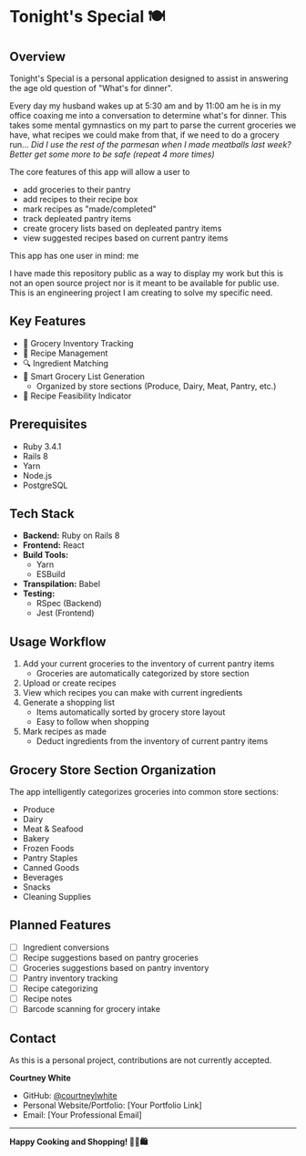 # Tonight's Special 🍽️

## Overview

Tonight's Special is a personal application designed to assist in answering the age old question of "What's for dinner". 

Every day my husband wakes up at 5:30 am and by 11:00 am he is in my office coaxing me into a conversation to determine what's for dinner.
This takes some mental gymnastics on my part to parse the current groceries we have, what recipes we could make from that, if we need to do a grocery run... 
_Did I use the rest of the parmesan when I made meatballs last week? Better get some more to be safe (repeat 4 more times)_

The core features of this app will allow a user to 
- add groceries to their pantry
- add recipes to their recipe box
- mark recipes as "made/completed"
- track depleated pantry items
- create grocery lists based on depleated pantry items
- view suggested recipes based on current pantry items

This app has one user in mind: me

I have made this repository public as a way to display my work but this is not an open source project nor is it meant to be available for public use. This is an engineering project I am creating to solve my specific need.

## Key Features

- 🥬 Grocery Inventory Tracking
- 📖 Recipe Management
- 🔍 Ingredient Matching
- 🛒 Smart Grocery List Generation
    - Organized by store sections (Produce, Dairy, Meat, Pantry, etc.)
- 🍳 Recipe Feasibility Indicator

## Prerequisites

- Ruby 3.4.1
- Rails 8
- Yarn
- Node.js
- PostgreSQL

## Tech Stack

- **Backend:** Ruby on Rails 8
- **Frontend:** React
- **Build Tools:**
    - Yarn
    - ESBuild
- **Transpilation:** Babel
- **Testing:**
    - RSpec (Backend)
    - Jest (Frontend)

## Usage Workflow

1. Add your current groceries to the inventory of current pantry items
    - Groceries are automatically categorized by store section
2. Upload or create recipes
3. View which recipes you can make with current ingredients
4. Generate a shopping list
    - Items automatically sorted by grocery store layout
    - Easy to follow when shopping
5. Mark recipes as made
    - Deduct ingredients from the inventory of current pantry items

## Grocery Store Section Organization

The app intelligently categorizes groceries into common store sections:
- Produce
- Dairy
- Meat & Seafood
- Bakery
- Frozen Foods
- Pantry Staples
- Canned Goods
- Beverages
- Snacks
- Cleaning Supplies

## Planned Features

- [ ] Ingredient conversions
- [ ] Recipe suggestions based on pantry groceries
- [ ] Groceries suggestions based on pantry inventory
- [ ] Pantry inventory tracking
- [ ] Recipe categorizing
- [ ] Recipe notes
- [ ] Barcode scanning for grocery intake

## Contact

As this is a personal project, contributions are not currently accepted.

**Courtney White**
- GitHub: [@courtneylwhite](https://github.com/courtneylwhite)
- Personal Website/Portfolio: [Your Portfolio Link]
- Email: [Your Professional Email]

---

**Happy Cooking and Shopping! 👨‍🍳🛍️**
